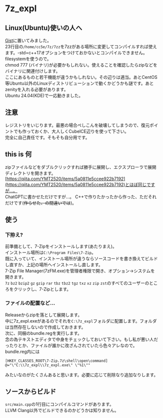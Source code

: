 # 7z_expl
## Linux(Ubuntu)使いの人へ
[Gist](https://gist.github.com/cc5efd7b0/3b4e9a863d24871d50179cc04b5c7a44)に置いてみました。  
23行目の`/home/cc5e/7z/7zz`を7zzがある場所に変更してコンパイルすれば使えます。-std=c++17オプションをつけておかないとコンパイルできません。filesystemを使うので。  
chmod 777 (バイナリ)が必要かもしれない。使えることを確認したらzipなどをバイナリに関連付けします。  
ここにあるものと若干機能が違うかもしれない。その辺りは適当。あとCentOS等Ubuntu以外のLinuxディストリビューションで動くかどうかも謎です。あとzenityを入れる必要があります。  
Ubuntu 24.04(KDE)で一応動きました。
## 注意
レジストリをいじります。最悪の場合ぺしこんを破壊してしまうので、復元ポイントでも作っておくか、大人しくCubeICE辺りを使って下さい。  
完全に自己責任です。そもそも自分用です。
## this is 何
zipファイルなどをダブルクリックすれば勝手に展開し、エクスプローラで展開ディレクトリを開きます。  
[https://qiita.com/YMT2520/items/5a0811e5ccee922b7192](https://qiita.com/YMT2520/items/5a0811e5ccee922b7192)とほぼ同じですが...。  
ChatGPTに書かせただけですが...。
C++で作りたかったから作った、ただそれだけです(~~作らせた、の間違いでは~~)。
## 使う
### 下拵え?
前準備として、7-Zipをインストールします(あたりまえ)。  
インストール場所は`C:\Program Files\7-Zip`。  
既に入っていて、インストール場所が違うならソースコードを書き換えてビルドし直すか、上記の場所へインストールし直します。  
7-Zip File Manager(7zFM.exe)を管理者権限で開き、オプション→システムを開きます。  
`7z` `bz2` `bzip2` `gz` `gzip` `rar` `tbz` `tbz2` `tgz` `txz` `xz` `zip` `zst`のすべてのユーザーのところをクリックし、7-Zipとします。  
### ファイルの配置など...
Releaseからzipを落として展開します。  
中に7z_expl.exeがあるのでそれを`C:\7z_expl`フォルダに配置します。フォルダは当然存在しないので作成しておきます。  
次に、同梱のbundle.regを実行します。  
念の為テキストエディタで中身をチェックしておいて下さい。もし私が悪い人だったりとか、ファイルが誰かに改ざんされていたら色々アレなので。  
bundle.reg内には
```
[HKEY_CLASSES_ROOT\7-Zip.7z\shell\open\command]
@="\"C:\\7z_expl\\7z_expl.exe\" \"%1\""
```
みたいなのがたくさんあると思います。必要に応じて削除なり追加なりします。

## ソースからビルド
`src/main.cpp`の1行目にコンパイルコマンドがあります。  
LLVM Clang以外でビルドできるのかどうかは知りません。
